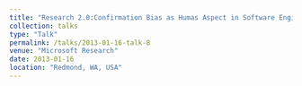 ```yaml
---
title: "Research 2.0:Confirmation Bias as Humas Aspect in Software Engineering"
collection: talks
type: "Talk"
permalink: /talks/2013-01-16-talk-8
venue: "Microsoft Research"
date: 2013-01-16
location: "Redmond, WA, USA"
---
```




